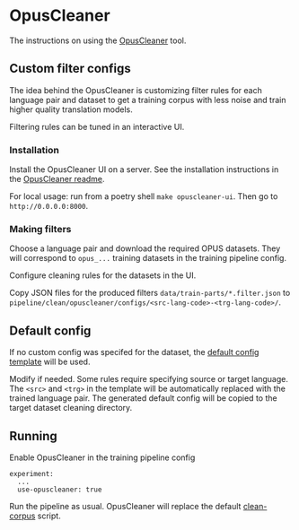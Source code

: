# OpusCleaner

The instructions on using the [OpusCleaner](https://github.com/hplt-project/OpusCleaner) tool.

## Custom filter configs
The idea behind the OpusCleaner is customizing filter rules for each language pair and dataset 
to get a training corpus with less noise and train higher quality translation models.

Filtering rules can be tuned in an interactive UI.

### Installation

Install the OpusCleaner UI on a server. 
See the installation instructions in the [OpusCleaner readme](https://github.com/hplt-project/OpusCleaner).

For local usage: run from a poetry shell `make opuscleaner-ui`.
Then go to `http://0.0.0.0:8000`.

### Making filters

Choose a language pair and download the required OPUS datasets. 
They will correspond to `opus_...` training datasets in the training pipeline config.

Configure cleaning rules for the datasets in the UI.

Copy JSON files for the produced filters `data/train-parts/*.filter.json` to 
`pipeline/clean/opuscleaner/configs/<src-lang-code>-<trg-lang-code>/`.

## Default config

If no custom config was specifed for the dataset, 
the [default config template](/pipeline/clean/opuscleaner/configs/default.filters.json) will be used.

Modify if needed. Some rules require specifying source or target language. 
The `<src>` and `<trg>` in the template will be automatically replaced with the trained language pair.
The generated default config will be copied to the target dataset cleaning directory.

## Running 

Enable OpusCleaner in the training pipeline config
```
experiment:
  ...
  use-opuscleaner: true
```

Run the pipeline as usual. OpusCleaner will replace the default [clean-corpus](/pipeline/clean/clean-corpus.sh) script.
